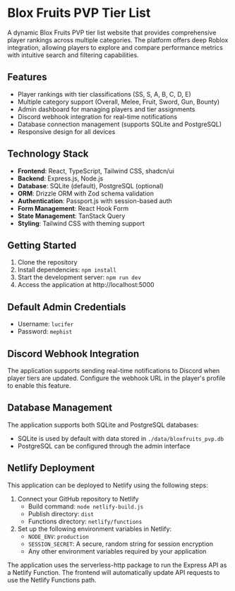 # Blox Fruits PVP Tier List

A dynamic Blox Fruits PVP tier list website that provides comprehensive player rankings across multiple categories. The platform offers deep Roblox integration, allowing players to explore and compare performance metrics with intuitive search and filtering capabilities.

## Features

- Player rankings with tier classifications (SS, S, A, B, C, D, E)
- Multiple category support (Overall, Melee, Fruit, Sword, Gun, Bounty)
- Admin dashboard for managing players and tier assignments
- Discord webhook integration for real-time notifications
- Database connection management (supports SQLite and PostgreSQL)
- Responsive design for all devices

## Technology Stack

- **Frontend**: React, TypeScript, Tailwind CSS, shadcn/ui
- **Backend**: Express.js, Node.js
- **Database**: SQLite (default), PostgreSQL (optional)
- **ORM**: Drizzle ORM with Zod schema validation
- **Authentication**: Passport.js with session-based auth
- **Form Management**: React Hook Form
- **State Management**: TanStack Query
- **Styling**: Tailwind CSS with theming support

## Getting Started

1. Clone the repository
2. Install dependencies: `npm install`
3. Start the development server: `npm run dev`
4. Access the application at http://localhost:5000

## Default Admin Credentials

- Username: `lucifer`
- Password: `mephist`

## Discord Webhook Integration

The application supports sending real-time notifications to Discord when player tiers are updated. Configure the webhook URL in the player's profile to enable this feature.

## Database Management

The application supports both SQLite and PostgreSQL databases:

- SQLite is used by default with data stored in `./data/bloxfruits_pvp.db`
- PostgreSQL can be configured through the admin interface

## Netlify Deployment

This application can be deployed to Netlify using the following steps:

1. Connect your GitHub repository to Netlify
   - Build command: `node netlify-build.js`
   - Publish directory: `dist`
   - Functions directory: `netlify/functions`
3. Set up the following environment variables in Netlify:
   - `NODE_ENV`: `production`
   - `SESSION_SECRET`: A secure, random string for session encryption
   - Any other environment variables required by your application

The application uses the serverless-http package to run the Express API as a Netlify Function.
The frontend will automatically update API requests to use the Netlify Functions path.
